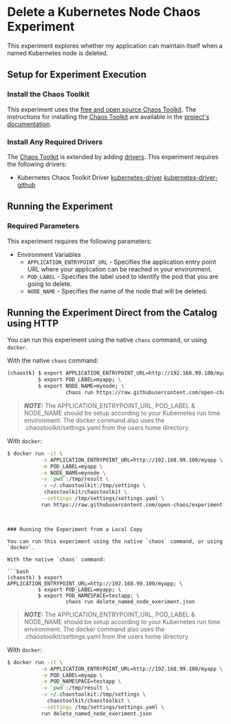 # Delete a Kubernetes Node Chaos Experiment

This experiment explores whether my application can maintain itself when a named Kubernetes node is deleted.

## Setup for Experiment Execution

### Install the Chaos Toolkit

This experiment uses the [free and open source Chaos Toolkit][chaostoolkit]. The instructions for installing the [Chaos Toolkit][chaostoolkit] are available in the [project's documentation][docs].

[chaostoolkit]: https://chaostoolkit.org/
[docs]: https://docs.chaostoolkit.org

### Install Any Required Drivers

The [Chaos Toolkit][chaostoolkit] is extended by adding [drivers]. This experiment requires the following drivers:

* Kubernetes Chaos Toolkit Driver [kubernetes-driver] [kubernetes-driver-github]

[drivers]: https://docs.chaostoolkit.org/drivers/overview/
[kubernetes-driver]: https://docs.chaostoolkit.org/drivers/kubernetes/
[kubernetes-driver-github]: https://github.com/chaostoolkit/chaostoolkit-kubernetes

## Running the Experiment

### Required Parameters

This experiment requires the following parameters:

* Environment Variables
  * `APPLICATION_ENTRYPOINT_URL` - Specifies the application entry point URL where your application can be reached in your environment.
  *  `POD_LABEL` - Specifies the label used to identify the pod that you are going to delete.
  *  `NODE_NAME` - Specifies the name of the node that will be deleted.

## Running the Experiment Direct from the Catalog using HTTP

You can run this experiment using the native `chaos` command, or using
`docker`.

With the native `chaos` command:

```bash
(chaostk) $ export APPLICATION_ENTRYPOINT_URL=http://192.168.99.100/myapp; \
          $ export POD_LABEL=myapp; \
          $ export NODE_NAME=mynode; \
                   chaos run https://raw.githubusercontent.com/open-chaos/experiment-catalog/master/kubernetes/delete_named_node/delete_named_node_exeriment.json
```

> ***NOTE:*** The APPLICATION_ENTRYPOINT_URL, POD_LABEL & NODE_NAME should be setup according to your Kubernetes run time environment. The docker command also uses the .chaostoolkit/settings.yaml from the users home directory.

With `docker`:

```bash
$ docker run -it \
           -e APPLICATION_ENTRYPOINT_URL=http://192.168.99.100/myapp \
           -e POD_LABEL=myapp \
           -e NODE_NAME=mynode \
           -v `pwd`:/tmp/result \
           -v ~/.chaostoolkit:/tmp/settings \
            chaostoolkit/chaostoolkit \
           --settings /tmp/settings/settings.yaml \
           run https://raw.githubusercontent.com/open-chaos/experiment-catalog/master/kubernetes/delete_named_node/delete_named_node_exeriment.json
```
```


### Running the Experiment from a Local Copy

You can run this experiment using the native `chaos` command, or using
`docker`.

With the native `chaos` command:

```bash
(chaostk) $ export APPLICATION_ENTRYPOINT_URL=http://192.168.99.100/myapp; \
          $ export POD_LABEL=myapp; \
          $ export POD_NAMESPACE=testapp; \
                   chaos run delete_named_node_exeriment.json
```

> ***NOTE:*** The APPLICATION_ENTRYPOINT_URL, POD_LABEL & NODE_NAME should be setup according to your Kubernetes run time environment. The docker command also uses the .chaostoolkit/settings.yaml from the users home directory.

With `docker`:

```bash
$ docker run -it \
           -e APPLICATION_ENTRYPOINT_URL=http://192.168.99.100/myapp \
           -e POD_LABEL=myapp \
           -e POD_NAMESPACE=testapp \
           -v `pwd`:/tmp/result \
           -v ~/.chaostoolkit:/tmp/settings \
             chaostoolkit/chaostoolkit \
           --settings /tmp/settings/settings.yaml \
           run delete_named_node_exeriment.json
```
